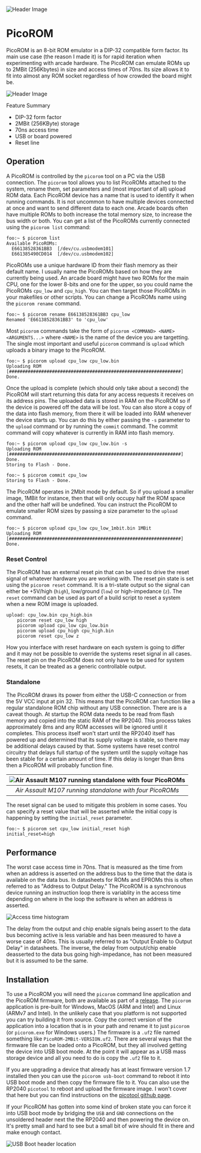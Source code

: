 ![Header Image](docs/header.jpg)

# PicoROM
PicoROM is an 8-bit ROM emulator in a DIP-32 compatible form factor. Its main use case (the reason I made it) is for rapid iteration when experimenting with arcade hardware. The PicoROM can emulate ROMs up to 2MBit (256Kbytes) in size and access times of 70ns. Its size allows it to fit into almost any ROM socket regardless of how crowded the board might be.

![Header Image](docs/use_collage.jpg)

Feature Summary
- DIP-32 form factor
- 2MBit (256KByte) storage
- 70ns access time
- USB or board powered
- Reset line

## Operation
A PicoROM is controlled by the `picorom` tool on a PC via the USB connection. The `picorom` tool allows you to list PicoROMs attached to the system, rename them, set parameters and (most important of all) upload ROM data.
Each PicoROM device has a name that is used to identify it when running commands. It is not uncommon to have multiple devices connected at once and want to send different data to each one. Arcade boards often have multiple ROMs to both increase the total memory size, to increase the bus width or both. You can get a list of the PicoROMs currently connected using the `picorom list` command:

```console
foo:~ $ picorom list
Available PicoROMs:
  E66138528361BB3  [/dev/cu.usbmodem101]
  E661385490CD014  [/dev/cu.usbmodem102]
```

PicoROMs use a unique hardware ID from their flash memory as their default name. I usually name the PicoROMs based on how they are currently being used. An arcade board might have two ROMs for the main CPU, one for the lower 8-bits and one for the upper, so you could name the PicoROMs `cpu_low` and `cpu_high`. You can then target those PicoROMs in your makefiles or other scripts. You can change a PicoROMs name using the `picorom rename` command. 

```console
foo:~ $ picorom rename E66138528361BB3 cpu_low
Renamed 'E66138528361BB3' to 'cpu_low'
```

Most `picorom` commands take the form of `picorom <COMMAND> <NAME> <ARGUMENTS...>` where `<NAME>` is the name of the device you are targetting. The single most important and useful `picorom` command is `upload` which uploads a binary image to the PicoROM.

```console
foo:~ $ picorom upload cpu_low cpu_low.bin
Uploading ROM [################################################################] Done.
```

Once the upload is complete (which should only take about a second) the PicoROM will start returning this data for any access requests it receives on its address pins. The uploaded data is stored in RAM on the PicoROM so if the device is powered off the data will be lost. You can also store a copy of the data into flash memory, from there it will be loaded into RAM whenever the device starts up. You can do this by either passing the `-s` parameter to the `upload` command or by running the `commit` command. The commit command will copy whatever is currently in RAM into flash memory.

```console
foo:~ $ picorom upload cpu_low cpu_low.bin -s
Uploading ROM [################################################################] Done.
Storing to Flash - Done.

foo:~ $ picorom commit cpu_low
Storing to Flash - Done.

```

The PicoROM operates in 2Mbit mode by default. So if you upload a smaller image, 1MBit for instance, then that will only occupy half the ROM space and the other half will be undefined. You can instruct the PicoROM to emulate smaller ROM sizes by passing a size parameter to the `upload` command.

```console
foo:~ $ picorom upload cpu_low cpu_low_1mbit.bin 1MBit
Uploading ROM [################################################################] Done.
```

### Reset Control
The PicoROM has an external reset pin that can be used to drive the reset signal of whatever hardware you are working with. The reset pin state is set using the `picorom reset` command. It is a tri-state output so the signal can either be +5V/high (`high`), low/ground (`low`) or high-impedance (`z`). The `reset` command can be used as part of a build script to reset a system when a new ROM image is uploaded.

```make
upload: cpu_low.bin cpu_high.bin
    picorom reset cpu_low high
    picorom upload cpu_low cpu_low.bin
    picorom upload cpu_high cpu_high.bin
    picorom reset cpu_low z
```

How you interface with reset hardware on each system is going to differ and it may not be possible to override the systems reset signal in all cases. The reset pin on the PicoROM does not only have to be used for system resets, it can be treated as a generic controllable output.

### Standalone
The PicoROM draws its power from either the USB-C connection or from the 5V VCC input at pin 32. This means that the PicoROM can function like a regular standalone ROM chip without any USB connection. There are is a caveat though. At startup the ROM data needs to be read from flash memory and copied into the static RAM of the RP2040. This process takes approximately 8ms and any ROM accesses will be ignored until it completes. This process itself won't start until the RP2040 itself has powered up and determined that its supply voltage is stable, so there may be additional delays caused by that. Some systems have reset control circuitry that delays full startup of the system until the supply voltage has been stable for a certain amount of time. If this delay is longer than 8ms then a PicoROM will probably function fine.

| ![Air Assault M107 running standalone with four PicoROMs](docs/standalone.jpg) |
|:-:|
| *Air Assault M107 running standalone with four PicoROMs* |

The reset signal can be used to mitigate this problem in some cases. You can specify a reset value that will be asserted while the initial copy is happening by setting the `initial_reset` parameter.

```console
foo:~ $ picorom set cpu_low initial_reset high
initial_reset=high
```

## Performance
The worst case access time in 70ns. That is measured as the time from when an address is asserted on the address bus to the time that the data is available on the data bus. In datasheets for ROMs and EPROMs this is often referred to as "Address to Output Delay." The PicoROM is a synchronous device running an instruction loop there is variablity in the access time depending on where in the loop the software is when an address is asserted.

![Access time histogram](docs/270mhz_access_time.png)

The delay from the output and chip enable signals being assert to the data bus becoming active is less variable and has been measured to have a worse case of 40ns. This is usually referred to as "Output Enable to Output Delay" in datasheets. The inverse, the delay from output/chip enable deasserted to the data bus going high-impedance, has not been measured but it is assumed to be the same.

## Installation
To use a PicoROM you will need the `picorom` command line application and the PicoROM firmware, both are available as part of a [release](https://github.com/wickerwaka/PicoROM/releases/latest). The `picorom` application is pre-built for Windows, MacOS (ARM and Intel) and Linux (ARMv7 and Intel). In the unlikely case that you platform is not supported you can try building it from source. Copy the correct version of the application into a location that is in your path and rename it to just `picorom` (or `picorom.exe` for Windows users.) The firmware is a `.uf2` file named something like `PicoROM-2MBit-VERSION.uf2`. There are several ways that the firmware file can be loaded onto a PicoROM, but they all involved getting the device into USB boot mode. At the point it will appear as a USB mass storage device and all you need to do is copy the `.uf2` file to it.

If you are upgrading a device that already has at least firmware version 1.7 installed then you can use the `picorom usb-boot` command to reboot it into USB boot mode and then copy the firmware file to it. You can also use the RP2040 `picotool` to reboot and upload the firmware image. I won't cover that here but you can find instructions on the [picotool github page](https://github.com/raspberrypi/picotool).

If your PicoROM has gotten into some kind of broken state you can force it into USB boot mode by bridging the `USB` and `GND` connections on the unsoldered header next the the RP2040 and then powering the device on. It's pretty small and hard to see but a small bit of wire should fit in there and make enough contact.

![USB Boot header location](docs/usb_boot.jpg)


